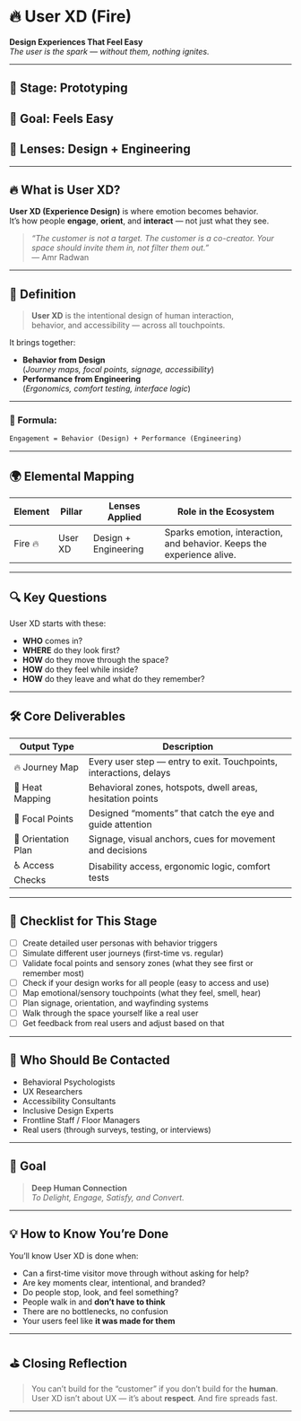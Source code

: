 # 🔥 User XD (Fire)  
**Design Experiences That Feel Easy**  
_The user is the spark — without them, nothing ignites._

---

## 🔁 Stage: Prototyping  
## 🎯 Goal: Feels Easy  
## 🧭 Lenses: Design + Engineering  

---

## 🔥 What is User XD?

**User XD (Experience Design)** is where emotion becomes behavior.  
It’s how people **engage**, **orient**, and **interact** — not just what they see.

> _“The customer is not a target. The customer is a co-creator. Your space should invite them in, not filter them out.”_  
> — Amr Radwan

---

## 🧠 Definition

> **User XD** is the intentional design of human interaction,  
> behavior, and accessibility — across all touchpoints.

It brings together:
- **Behavior from Design**  
  (_Journey maps, focal points, signage, accessibility_)
- **Performance from Engineering**  
  (_Ergonomics, comfort testing, interface logic_)

---

### 📐 Formula:
```txt
Engagement = Behavior (Design) + Performance (Engineering)
```

---

## 🌍 Elemental Mapping

| Element | Pillar   | Lenses Applied      | Role in the Ecosystem                                                |
|---------|----------|---------------------|-----------------------------------------------------------------------|
| Fire 🔥 | User XD  | Design + Engineering| Sparks emotion, interaction, and behavior. Keeps the experience alive.|

---

## 🔍 Key Questions

User XD starts with these:

- **WHO** comes in?
- **WHERE** do they look first?
- **HOW** do they move through the space?
- **HOW** do they feel while inside?
- **HOW** do they leave and what do they remember?

---

## 🛠️ Core Deliverables

| Output Type       | Description                                                              |
|-------------------|--------------------------------------------------------------------------|
| 🔥 Journey Map     | Every user step — entry to exit. Touchpoints, interactions, delays      |
| 👀 Heat Mapping    | Behavioral zones, hotspots, dwell areas, hesitation points              |
| 📍 Focal Points    | Designed “moments” that catch the eye and guide attention               |
| 🧭 Orientation Plan| Signage, visual anchors, cues for movement and decisions                |
| ♿ Access Checks    | Disability access, ergonomic logic, comfort tests                      |

---

## 🧩 Checklist for This Stage

- [ ] Create detailed user personas with behavior triggers
- [ ] Simulate different user journeys (first-time vs. regular)
- [ ] Validate focal points and sensory zones (what they see first or remember most)
- [ ] Check if your design works for all people (easy to access and use)
- [ ] Map emotional/sensory touchpoints (what they feel, smell, hear)
- [ ] Plan signage, orientation, and wayfinding systems
- [ ] Walk through the space yourself like a real user
- [ ] Get feedback from real users and adjust based on that 

---

## 👥 Who Should Be Contacted

- Behavioral Psychologists
- UX Researchers
- Accessibility Consultants
- Inclusive Design Experts
- Frontline Staff / Floor Managers
- Real users (through surveys, testing, or interviews)

---

## 🎯 Goal

> **Deep Human Connection**  
_To Delight, Engage, Satisfy, and Convert._

---

## 💡 How to Know You’re Done

You’ll know User XD is done when:
- Can a first-time visitor move through without asking for help?
- Are key moments clear, intentional, and branded?
- Do people stop, look, and feel something?
- People walk in and **don’t have to think**  
- There are no bottlenecks, no confusion  
- Your users feel like **it was made for them**  

---

## ⛳️ Closing Reflection

> You can’t build for the “customer” if you don’t build for the **human**.  
> User XD isn’t about UX — it’s about **respect**. And fire spreads fast.

---
